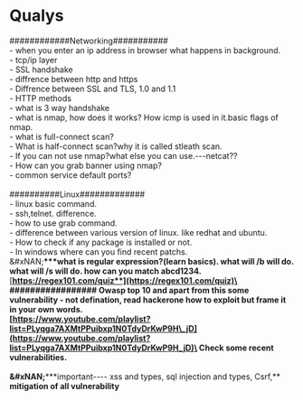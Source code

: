 # Qualys

&#x20;\############Networking###########\
\- when you enter an ip address in browser what happens in background.\
\- tcp/ip layer\
\- SSL handshake\
\- diffrence between http and https\
\- Diffrence between SSL and TLS, 1.0 and 1.1\
\- HTTP methods\
\- what is 3 way handshake\
\- what is nmap, how does it works? How icmp is used in it.basic flags of nmap.\
\- what is full-connect scan?\
\- What is half-connect scan?why it is called stleath scan.\
\- If you can not use nmap?what else you can use.---netcat??\
\- How can you grab banner using nmap?\
\- common service default ports?\
\
\##########Linux#############\
\- linux basic command.\
\- ssh,telnet. difference.\
\- how to use grab command.\
\- difference between various version of linux. like redhat and ubuntu.\
\- How to check if any package is installed or not.\
\- In windows where can you find recent patchs.\
&#xNAN;**\*\*\*what is regular expression?(learn basics). what will /b will do. what will /s will do. how can you match abcd1234.** [**https://regex101.com/quiz**](https://regex101.com/quiz)\
\
\################# Owasp top 10 and apart from this some vulnerability - not defination, read hackerone how to exploit but frame it in your own words.\
[https://www.youtube.com/playlist?list=PLyqga7AXMtPPuibxp1N0TdyDrKwP9H\_jD](https://www.youtube.com/playlist?list=PLyqga7AXMtPPuibxp1N0TdyDrKwP9H_jD)\
Check some recent vulnerabilities.\
\
&#xNAN;**\*\*\*important---- xss and types, sql injection and types, Csrf,**\
**mitigation of all vulnerability**

